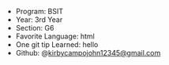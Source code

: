 - Program: BSIT
- Year: 3rd Year
- Section: G6
- Favorite Language: html
- One git tip Learned: hello
- Github: @kirbycampojohn12345@gmail.com

